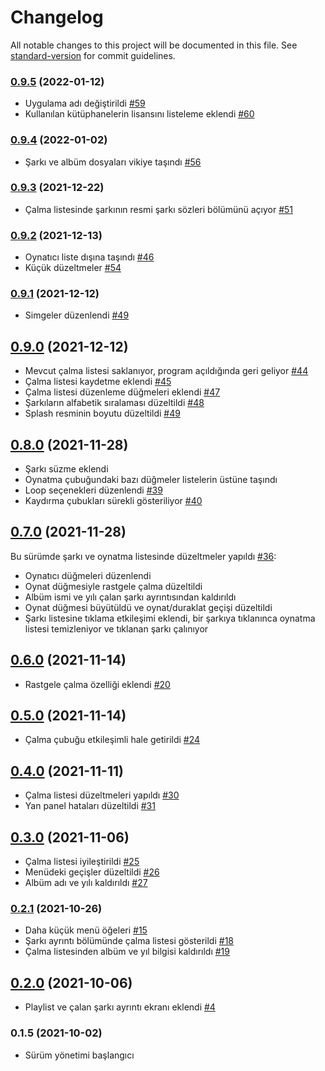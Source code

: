# Changelog

All notable changes to this project will be documented in this file. See [standard-version](https://github.com/conventional-changelog/standard-version) for commit guidelines.

### [0.9.5](https://github.com/kinefi/subadapp/compare/v0.9.4...v0.9.5) (2022-01-12)

- Uygulama adı değiştirildi [#59](https://github.com/kinefi/subadapp/issues/59)
- Kullanılan kütüphanelerin lisansını listeleme eklendi [#60](https://github.com/kinefi/subadapp/issues/60)

### [0.9.4](https://github.com/kinefi/subadapp/compare/v0.9.3...v0.9.4) (2022-01-02)

- Şarkı ve albüm dosyaları vikiye taşındı [#56](https://github.com/kinefi/subadapp/issues/56)

### [0.9.3](https://github.com/kinefi/subadapp/compare/v0.9.2...v0.9.3) (2021-12-22)

- Çalma listesinde şarkının resmi şarkı sözleri bölümünü açıyor [#51](https://github.com/kinefi/subadapp/issues/51)

### [0.9.2](https://github.com/kinefi/subadapp/compare/v0.9.1...v0.9.2) (2021-12-13)

- Oynatıcı liste dışına taşındı [#46](https://github.com/kinefi/subadapp/issues/46)
- Küçük düzeltmeler [#54](https://github.com/kinefi/subadapp/issues/54)

### [0.9.1](https://github.com/kinefi/subadapp/compare/v0.9.0...v0.9.1) (2021-12-12)

- Simgeler düzenlendi [#49](https://github.com/kinefi/subadapp/issues/49)

## [0.9.0](https://github.com/kinefi/subadapp/compare/v0.8.0...v0.9.0) (2021-12-12)

- Mevcut çalma listesi saklanıyor, program açıldığında geri geliyor [#44](https://github.com/kinefi/subadapp/issues/44)
- Çalma listesi kaydetme eklendi [#45](https://github.com/kinefi/subadapp/issues/45)
- Çalma listesi düzenleme düğmeleri eklendi [#47](https://github.com/kinefi/subadapp/issues/47)
- Şarkıların alfabetik sıralaması düzeltildi [#48](https://github.com/kinefi/subadapp/issues/48)
- Splash resminin boyutu düzeltildi [#49](https://github.com/kinefi/subadapp/issues/49)

## [0.8.0](https://github.com/kinefi/subadapp/compare/v0.7.0...v0.8.0) (2021-11-28)

- Şarkı süzme eklendi
- Oynatma çubuğundaki bazı düğmeler listelerin üstüne taşındı
- Loop seçenekleri düzenlendi [#39](https://github.com/kinefi/subadapp/issues/39)
- Kaydırma çubukları sürekli gösteriliyor [#40](https://github.com/kinefi/subadapp/issues/40)

## [0.7.0](https://github.com/kinefi/subadapp/compare/v0.6.0...v0.7.0) (2021-11-28)

Bu sürümde şarkı ve oynatma listesinde düzeltmeler yapıldı [#36](https://github.com/kinefi/subadapp/issues/36):

- Oynatıcı düğmeleri düzenlendi
- Oynat düğmesiyle rastgele çalma düzeltildi
- Albüm ismi ve yılı çalan şarkı ayrıntısından kaldırıldı
- Oynat düğmesi büyütüldü ve oynat/duraklat geçişi düzeltildi
- Şarkı listesine tıklama etkileşimi eklendi, bir şarkıya tıklanınca oynatma listesi temizleniyor ve tıklanan şarkı çalınıyor

## [0.6.0](https://github.com/kinefi/subadapp/compare/v0.5.0...v0.6.0) (2021-11-14)

- Rastgele çalma özelliği eklendi [#20](https://github.com/kinefi/subadapp/issues/20)

## [0.5.0](https://github.com/kinefi/subadapp/compare/v0.4.0...v0.5.0) (2021-11-14)

- Çalma çubuğu etkileşimli hale getirildi [#24](https://github.com/kinefi/subadapp/issues/24)

## [0.4.0](https://github.com/kinefi/subadapp/compare/v0.3.0...v0.4.0) (2021-11-11)

- Çalma listesi düzeltmeleri yapıldı [#30](https://github.com/kinefi/subadapp/issues/30)
- Yan panel hataları düzeltildi [#31](https://github.com/kinefi/subadapp/issues/31)

## [0.3.0](https://github.com/kinefi/subadapp/compare/v0.2.1...v0.3.0) (2021-11-06)

- Çalma listesi iyileştirildi [#25](https://github.com/kinefi/subadapp/issues/25)
- Menüdeki geçişler düzeltildi [#26](https://github.com/kinefi/subadapp/issues/26)
- Albüm adı ve yılı kaldırıldı [#27](https://github.com/kinefi/subadapp/issues/27)

### [0.2.1](https://github.com/kinefi/subadapp/compare/v0.2.0...v0.2.1) (2021-10-26)

- Daha küçük menü öğeleri [#15](https://github.com/kinefi/subadapp/issues/15)
- Şarkı ayrıntı bölümünde çalma listesi gösterildi [#18](https://github.com/kinefi/subadapp/issues/18)
- Çalma listesinden albüm ve yıl bilgisi kaldırıldı [#19](https://github.com/kinefi/subadapp/issues/19)

## [0.2.0](https://github.com/kinefi/subadapp/compare/v0.1.5...v0.2.0) (2021-10-06)

- Playlist ve çalan şarkı ayrıntı ekranı eklendi [#4](https://github.com/kinefi/subadapp/issues/4)

### 0.1.5 (2021-10-02)

- Sürüm yönetimi başlangıcı
